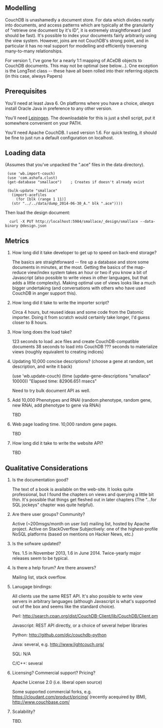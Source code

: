 Modelling
---------

CouchDB is unashamedly a document store.  For data which divides
neatly into documents, and access patterns which are typically at the
granularity of "retrieve one document by it's ID", it is extremely
straightforward (and should be fast).  It's possible to index your
documents fairly arbitrarily using the view system.  However, joins
are not CouchDB's strong point, and in particular it has no real
support for modelling and efficiently traversing many-to-many
relationships.

For version 1, I've gone for a nearly 1:1 mapping of ACeDB objects to
CouchDB documents.  This may not be optimal (see below...).  One exception
is the LongText class -- these have all been rolled into their referring
objects (in this case, always Papers)


Prerequisites
-------------

You'll need at least Java 6.  On platforms where you have a choice,
*always* install Oracle Java in preference to any other version.

You'll need [Leiningen](http://leiningen.org/).  The downloadable for this is just
a shell script, put it somewhere convenient on your PATH.

You'll need Apache CouchDB.  I used version 1.6.  For quick testing, it should be fine
to just run a default configuration on localhost.

Loading data
-------------

(Assumes that you've unpacked the ".ace" files in the data directory).

     (use 'wb.import-couch)
     (use 'com.ashafa.clust)
     (get-database "smallace")    ; Creates if doesn't already exist

     (bulk-update "smallace"
       (import-acefiles
         (for [blk (range 1 11)] 
	   (str "../../data/dump_2014-06-30_A." blk ".ace"))))

Then load the design document:

      curl -X PUT http://localhost:5984/smallace/_design/smallace --data-binary @design.json 

Metrics
-------

1. How long did it take developer to get up to speed on back-end storage?

   The basics are straightforward -- fire up a database and store some documents in
   minutes, at the most.  Getting the basics of the map-reduce view/index system takes
   an hour or two if you know a bit of Javascript (also possible to write views in other
   languages, but that adds a little complexity).  Making optimal use of views looks
   like a much bigger undertaking (and conversations with others who have used CouchDB
   in anger support this).

2. How long did it take to write the importer script?

   Circa 4 hours, but reused ideas and some code from the Datomic importer.  Doing it
   from scratch would certainly take longer, I'd guess closer to 8 hours.

3. How long does the load take?

   123 seconds to load .ace files and create CouchDB-compatible documents
   38 seconds to load into CouchDB
   ??? seconds to materialize views (roughly equivalent to creating indices)

4. Updating 10,000 concise descriptions? (choose a gene at random, set description, and write it back)

   (use 'wb.update-couch)
   (time (update-gene-descriptions "smallace" 10000))
   "Elapsed time: 82906.651 msecs"

   Need to try bulk document API as well.


5. Add 10,000 Phenotypes and RNAI (random phenotype, random gene, new RNAi, add phenotype to gene via RNAi)

   TBD

6. Web page loading time.   10,000 random gene pages.

   TBD

7. How long did it take to write the website API?

   TBD
     

Qualitative Considerations
--------------------------

1. Is the documentation good?

   The text of a book is available on the web-site.  It looks quite professional, but
   I found the chapters on views and querying a little bit thin.  It's possible that
   things get fleshed out in later chapters (The "...for SQL jockeys" chapter was quite
   helpful).

2. Are there user groups?  Community?

   Active (~200msgs/month on user list) mailing list, hosted by Apache project.
   Active on StackOverflow
   Subjectively: one of the highest-profile NoSQL platforms (based on mentions on
   Hacker News, etc.)

3. Is the sofware updated?

   Yes.  1.5 in November 2013, 1.6 in June 2014.  Twice-yearly major releases seem
   to be typical.

4. Is there a help forum?  Are there answers?

   Mailing list, stack overflow.

5. Lanugage bindings:

   All clients use the same REST API.  It's also possible to write view servers
   in arbitrary languages (although Javascript is what's supported out of the box
   and seems like the standard choice).

   Perl: http://search.cpan.org/dist/CouchDB-Client/lib/CouchDB/Client.pm

   Javascript: REST API directly, or a choice of several helper libraries

   Python: http://github.com/djc/couchdb-python

   Java: several, e.g. http://www.lightcouch.org/

   SQL: N/A

   C/C++: several

6. Licensing?  Commercial support?  Pricing?

   Apache License 2.0 (i.e. liberal open source)

   Some supported commercial forks, e.g. https://cloudant.com/product/pricing/ (recently
   acequired by IBM), http://www.couchbase.com/

7. Scalability?

   TBD.
